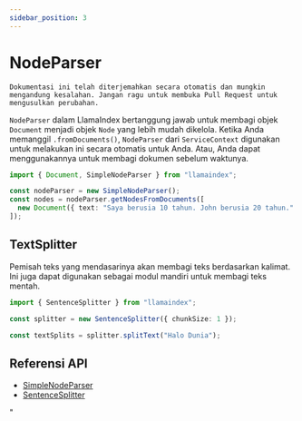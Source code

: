 ```yaml
---
sidebar_position: 3
---
```


# NodeParser

`Dokumentasi ini telah diterjemahkan secara otomatis dan mungkin mengandung kesalahan. Jangan ragu untuk membuka Pull Request untuk mengusulkan perubahan.`

`NodeParser` dalam LlamaIndex bertanggung jawab untuk membagi objek `Document` menjadi objek `Node` yang lebih mudah dikelola. Ketika Anda memanggil `.fromDocuments()`, `NodeParser` dari `ServiceContext` digunakan untuk melakukan ini secara otomatis untuk Anda. Atau, Anda dapat menggunakannya untuk membagi dokumen sebelum waktunya.

```typescript
import { Document, SimpleNodeParser } from "llamaindex";

const nodeParser = new SimpleNodeParser();
const nodes = nodeParser.getNodesFromDocuments([
  new Document({ text: "Saya berusia 10 tahun. John berusia 20 tahun." }),
]);
```

## TextSplitter

Pemisah teks yang mendasarinya akan membagi teks berdasarkan kalimat. Ini juga dapat digunakan sebagai modul mandiri untuk membagi teks mentah.

```typescript
import { SentenceSplitter } from "llamaindex";

const splitter = new SentenceSplitter({ chunkSize: 1 });

const textSplits = splitter.splitText("Halo Dunia");
```

## Referensi API

- [SimpleNodeParser](../../api/classes/SimpleNodeParser.md)
- [SentenceSplitter](../../api/classes/SentenceSplitter.md)

"
